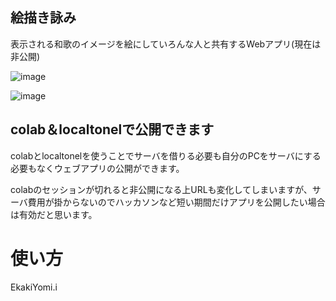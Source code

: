 ## 絵描き詠み

表示される和歌のイメージを絵にしていろんな人と共有するWebアプリ(現在は非公開)

![image](https://github.com/nakaji-nandaina/EkakiYomi/assets/65334953/958b65c4-2ffd-45a7-8d49-46ccac749b1e)


![image](https://github.com/nakaji-nandaina/EkakiYomi/assets/65334953/55d0e165-2a34-4717-9d11-bb1533fb5cb3)

## colab＆localtonelで公開できます

colabとlocaltonelを使うことでサーバを借りる必要も自分のPCをサーバにする必要もなくウェブアプリの公開ができます。

colabのセッションが切れると非公開になる上URLも変化してしまいますが、サーバ費用が掛からないのでハッカソンなど短い期間だけアプリを公開したい場合は有効だと思います。

# 使い方

EkakiYomi.i
